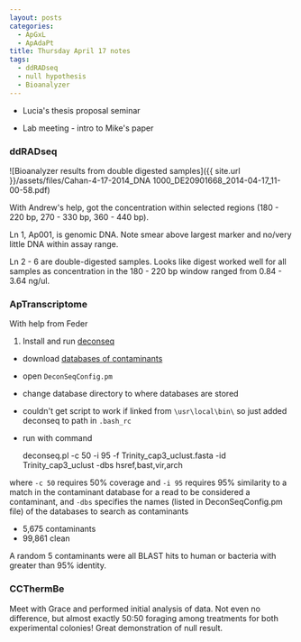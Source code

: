 ```yaml
---
layout: posts
categories: 
  - ApGxL
  - ApAdaPt
title: Thursday April 17 notes
tags: 
  - ddRADseq
  - null hypothesis
  - Bioanalyzer
---
```


* Lucia's thesis proposal seminar

* Lab meeting - intro to Mike's paper

### ddRADseq

![Bioanalyzer results from double digested samples]({{ site.url }}/assets/files/Cahan-4-17-2014_DNA 1000_DE20901668_2014-04-17_11-00-58.pdf)

With Andrew's help, got the concentration within selected regions (180 - 220 bp, 270 - 330 bp, 360 - 440 bp).

Ln 1, Ap001, is genomic DNA. Note smear above largest marker and no/very little DNA within assay range.

Ln 2 - 6 are double-digested samples. Looks like digest worked well for all samples as concentration in the 180 - 220 bp window ranged from 0.84 - 3.64 ng/ul. 



### ApTranscriptome
 
With help from Feder

1. Install and run [deconseq](http://deconseq.sourceforge.net/)

  - download [databases of contaminants](ftp://edwards.sdsu.edu:7009/deconseq/db/)
  - open `DeconSeqConfig.pm`
  - change database directory to where databases are stored
  - couldn't get script to work if linked from `\usr\local\bin\` so just added deconseq to path in `.bash_rc`
  - run with command

    deconseq.pl -c 50 -i 95 -f Trinity_cap3_uclust.fasta -id Trinity_cap3_uclust -dbs hsref,bast,vir,arch

  where `-c 50` requires 50% coverage and `-i 95` requires 95% similarity to a match in the contaminant database for a read to be considered a contaminant, and `-dbs` specifies the names (listed in DeconSeqConfig.pm file) of the databases to search as contaminants

* 5,675 contaminants
* 99,861 clean

A random 5 contaminants were all BLAST hits to human or bacteria with greater than 95% identity.

  
### CCThermBe
 
Meet with Grace and performed initial analysis of data. Not even no difference, but almost exactly 50:50 foraging among treatments for both experimental colonies! Great demonstration of null result. 

